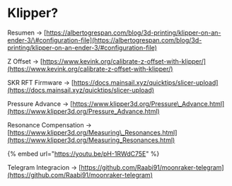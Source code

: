 # Klipper?

Resumen -&gt; [https://albertogrespan.com/blog/3d-printing/klipper-on-an-ender-3/\#configuration-file](https://albertogrespan.com/blog/3d-printing/klipper-on-an-ender-3/#configuration-file)

Z Offset -&gt; [https://www.kevink.org/calibrate-z-offset-with-klipper/](https://www.kevink.org/calibrate-z-offset-with-klipper/)

SKR RFT Firmware -&gt; [https://docs.mainsail.xyz/quicktips/slicer-upload](https://docs.mainsail.xyz/quicktips/slicer-upload)

Pressure Advance -&gt; [https://www.klipper3d.org/Pressure\_Advance.html](https://www.klipper3d.org/Pressure_Advance.html)

Resonance Compensation -&gt; [https://www.klipper3d.org/Measuring\_Resonances.html](https://www.klipper3d.org/Measuring_Resonances.html)

{% embed url="https://youtu.be/pH-1RWdC75E" %}

Telegram Integracion -&gt; [https://github.com/Raabi91/moonraker-telegram](https://github.com/Raabi91/moonraker-telegram)




